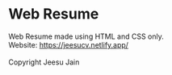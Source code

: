 # Web Resume
Web Resume made using HTML and CSS only. \
Website: https://jeesucv.netlify.app/
<br> <br>
Copyright Jeesu Jain
